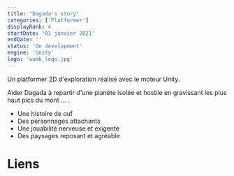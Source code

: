 ```yaml
---
title: "Dagada's story"
categories: ['Platformer']
displayRank: 4
startDate: '01 janvier 2021'
endDate: ''
status: 'On development'
engine: 'Unity'
logo: 'wamk_logo.jpg'
---
```


Un platformer 2D d'exploration réalisé avec le moteur Unity.

Aider Dagada à repartir d'une planète isolée et hostile en gravissant les plus haut pics du mont ... .

* Une histoire de ouf 
* Des personnages attachants
* Une jouabilité nerveuse et exigente
* Des paysages reposant et agréable

# Liens

